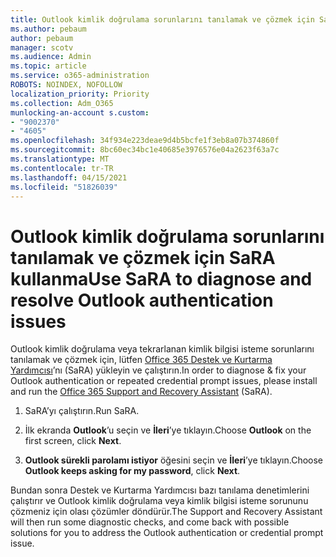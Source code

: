 ```yaml
---
title: Outlook kimlik doğrulama sorunlarını tanılamak ve çözmek için SaRA kullanma
ms.author: pebaum
author: pebaum
manager: scotv
ms.audience: Admin
ms.topic: article
ms.service: o365-administration
ROBOTS: NOINDEX, NOFOLLOW
localization_priority: Priority
ms.collection: Adm_O365
munlocking-an-account s.custom:
- "9002370"
- "4605"
ms.openlocfilehash: 34f934e223deae9d4b5bcfe1f3eb8a07b374860f
ms.sourcegitcommit: 8bc60ec34bc1e40685e3976576e04a2623f63a7c
ms.translationtype: MT
ms.contentlocale: tr-TR
ms.lasthandoff: 04/15/2021
ms.locfileid: "51826039"
---
```

# <a name="use-sara-to-diagnose-and-resolve-outlook-authentication-issues"></a><span data-ttu-id="edd30-102">Outlook kimlik doğrulama sorunlarını tanılamak ve çözmek için SaRA kullanma</span><span class="sxs-lookup"><span data-stu-id="edd30-102">Use SaRA to diagnose and resolve Outlook authentication issues</span></span>

<span data-ttu-id="edd30-103">Outlook kimlik doğrulama veya tekrarlanan kimlik bilgisi isteme sorunlarını tanılamak ve çözmek için, lütfen [Office 365 Destek ve Kurtarma Yardımcısı](https://diagnostics.office.com/#/)’nı (SaRA) yükleyin ve çalıştırın.</span><span class="sxs-lookup"><span data-stu-id="edd30-103">In order to diagnose & fix your Outlook authentication or repeated credential prompt issues, please install and run the [Office 365 Support and Recovery Assistant](https://diagnostics.office.com/#/) (SaRA).</span></span>

1. <span data-ttu-id="edd30-104">SaRA’yı çalıştırın.</span><span class="sxs-lookup"><span data-stu-id="edd30-104">Run SaRA.</span></span>

2. <span data-ttu-id="edd30-105">İlk ekranda **Outlook**’u seçin ve **İleri**’ye tıklayın.</span><span class="sxs-lookup"><span data-stu-id="edd30-105">Choose **Outlook** on the first screen, click **Next**.</span></span>

3. <span data-ttu-id="edd30-106">**Outlook sürekli parolamı istiyor** öğesini seçin ve **İleri**’ye tıklayın.</span><span class="sxs-lookup"><span data-stu-id="edd30-106">Choose **Outlook keeps asking for my password**, click **Next**.</span></span>

<span data-ttu-id="edd30-107">Bundan sonra Destek ve Kurtarma Yardımcısı bazı tanılama denetimlerini çalıştırır ve Outlook kimlik doğrulama veya kimlik bilgisi isteme sorununu çözmeniz için olası çözümler döndürür.</span><span class="sxs-lookup"><span data-stu-id="edd30-107">The Support and Recovery Assistant will then run some diagnostic checks, and come back with possible solutions for you to address the Outlook authentication or credential prompt issue.</span></span>
